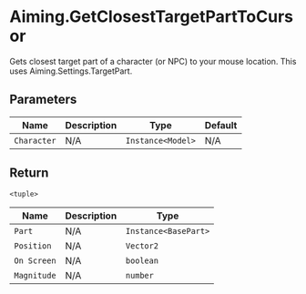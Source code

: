 # Aiming.GetClosestTargetPartToCursor
Gets closest target part of a character (or NPC) to your mouse location. This uses Aiming.Settings.TargetPart.

## Parameters
| Name        | Description | Type              | Default |
| ----------- | ----------- | ----------------  | ------- |
| `Character` | N/A         | `Instance<Model>` | N/A     |

## Return
`<tuple>`

| Name            | Description | Type                 |
| --------------- | ----------- | -------------------  |
| `Part`          | N/A         | `Instance<BasePart>` |
| `Position`      | N/A         | `Vector2`            |
| `On Screen`     | N/A         | `boolean`            |
| `Magnitude`     | N/A         | `number`             |
